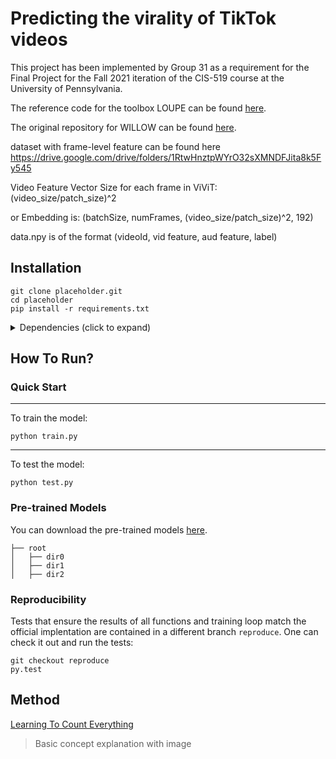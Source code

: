 # Predicting the virality of TikTok videos

This project has been implemented by Group 31 as a requirement for the Final Project for the Fall 2021 iteration of the CIS-519 course at the University of Pennsylvania.

The reference code for the toolbox LOUPE can be found [here](https://github.com/antoine77340/LOUPE).

The original repository for WILLOW can be found [here](https://github.com/antoine77340/Youtube-8M-WILLOW).

dataset with frame-level feature can be found here https://drive.google.com/drive/folders/1RtwHnztpWYrO32sXMNDFJita8k5Fy545

Video Feature Vector Size for each frame in ViViT: (video_size/patch_size)^2

or Embedding is: (batchSize, numFrames, (video_size/patch_size)^2, 192)

data.npy is of the format (videoId, vid feature, aud feature, label)

## Installation

```
git clone placeholder.git
cd placeholder
pip install -r requirements.txt
```

<details>
  <summary> Dependencies (click to expand) </summary>
  
  ## Dependencies
  - PyTorch 1.4
  - matplotlib
  - numpy
  - imageio
  - imageio-ffmpeg
  - configargparse
  
</details>

## How To Run?

### Quick Start


---

To train the model: 

```
python train.py
```

---

To test the model: 

```
python test.py
```


### Pre-trained Models

You can download the pre-trained models [here](https://drive.google.com/drive/folders/1jIr8dkvefrQmv737fFm2isiT6tqpbTbv).
```
├── root 
│   ├── dir0
│   ├── dir1
│   ├── dir2
```

### Reproducibility 

Tests that ensure the results of all functions and training loop match the official implentation are contained in a different branch `reproduce`. One can check it out and run the tests:
```
git checkout reproduce
py.test
```

## Method

[Learning To Count Everything](https://github.com/cvlab-stonybrook/LearningToCountEverything)
  

> Basic concept explanation with image

